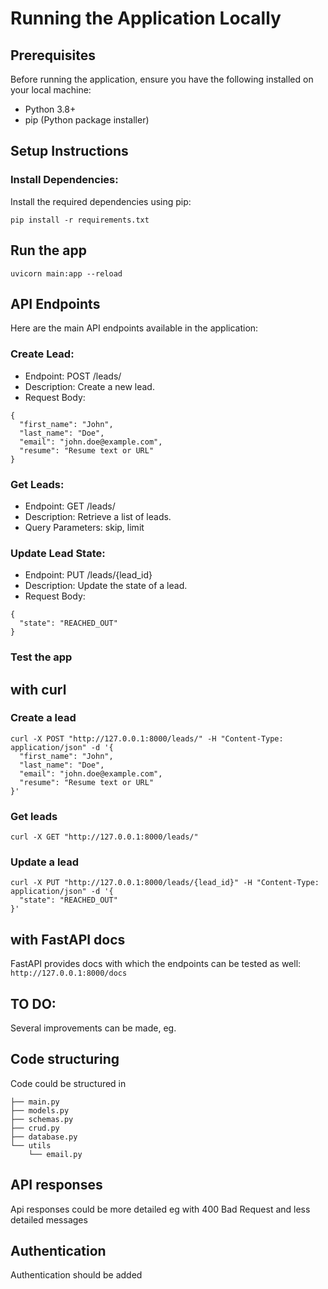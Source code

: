 # Running the Application Locally
## Prerequisites
Before running the application, ensure you have the following installed on your local machine:

* Python 3.8+
* pip (Python package installer)

## Setup Instructions

### Install Dependencies:

Install the required dependencies using pip:
```
pip install -r requirements.txt
```

## Run the app

```
uvicorn main:app --reload
```

## API Endpoints
Here are the main API endpoints available in the application:

### Create Lead:

* Endpoint: POST /leads/
* Description: Create a new lead.
* Request Body:
```
{
  "first_name": "John",
  "last_name": "Doe",
  "email": "john.doe@example.com",
  "resume": "Resume text or URL"
}
```

### Get Leads:

* Endpoint: GET /leads/
* Description: Retrieve a list of leads.
* Query Parameters: skip, limit

### Update Lead State:

* Endpoint: PUT /leads/{lead_id}
* Description: Update the state of a lead.
* Request Body:

```
{
  "state": "REACHED_OUT"
}

```


### Test the app 

## with curl 

### Create a lead 

```angular2html
curl -X POST "http://127.0.0.1:8000/leads/" -H "Content-Type: application/json" -d '{
  "first_name": "John",
  "last_name": "Doe",
  "email": "john.doe@example.com",
  "resume": "Resume text or URL"
}'
```

### Get leads 

```angular2html
curl -X GET "http://127.0.0.1:8000/leads/"
```

### Update a lead 

```angular2html
curl -X PUT "http://127.0.0.1:8000/leads/{lead_id}" -H "Content-Type: application/json" -d '{
  "state": "REACHED_OUT"
}'
```

## with FastAPI docs 

FastAPI provides docs with which the endpoints can be tested as well: `http://127.0.0.1:8000/docs`

## TO DO:

Several improvements can be made, eg. 

## Code structuring

Code could be structured in 

```angular2html
├── main.py
├── models.py
├── schemas.py
├── crud.py
├── database.py
└── utils
    └── email.py
```

## API responses 

Api responses could be more detailed eg with 400 Bad Request and less detailed messages 

## Authentication 

Authentication should be added 
